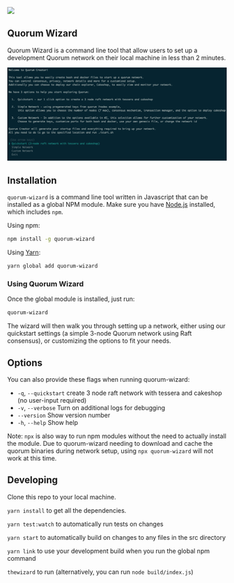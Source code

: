 ![](https://github.com/QuorumEngineering/quorum-creator/workflows/Build%20&%20Test/badge.svg)
## Quorum Wizard
Quorum Wizard is a command line tool that allow users to set up a development Quorum network on their local machine in less than 2 minutes.

![](docs/screenshot.png)

## Installation

`quorum-wizard` is a command line tool written in Javascript that can be installed as a global NPM module. Make sure you have [Node.js](https://nodejs.org/) installed, which includes `npm`.

Using npm:

```Bash
npm install -g quorum-wizard
```

Using [Yarn](https://yarnpkg.com/):

```Bash
yarn global add quorum-wizard
```

### Using Quorum Wizard

Once the global module is installed, just run:

```Bash
quorum-wizard
```

The wizard will then walk you through setting up a network, either using our quickstart settings (a simple 3-node Quorum network using Raft consensus), or customizing the options to fit your needs.

## Options

You can also provide these flags when running quorum-wizard:

* `-q`, `--quickstart`  create 3 node raft network with tessera and cakeshop (no user-input required)
* `-v`, `--verbose`     Turn on additional logs for debugging
* `--version`           Show version number
* `-h`, `--help`        Show help


Note: `npx` is also way to run npm modules without the need to actually install the module. Due to quorum-wizard needing to download and cache the quorum binaries during network setup, using `npx quorum-wizard` will not work at this time.

## Developing 
Clone this repo to your local machine.

`yarn install` to get all the dependencies.

`yarn test:watch` to automatically run tests on changes

`yarn start` to automatically build on changes to any files in the src directory

`yarn link` to use your development build when you run the global npm command

`thewizard` to run (alternatively, you can run `node build/index.js`)
